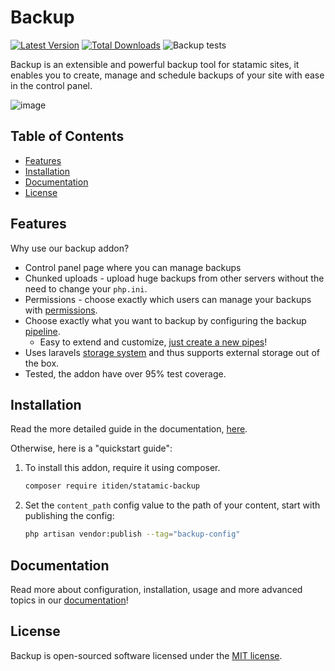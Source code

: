 # Backup

[![Latest Version](https://img.shields.io/github/release/itiden/statamic-backup.svg)](https://github.com/itiden/statamic-backup/releases)
[![Total Downloads](https://img.shields.io/packagist/dt/itiden/statamic-backup.svg)](https://packagist.org/packages/itiden/statamic-backup)
![Backup tests](https://github.com/itiden/statamic-backup/workflows/Test/badge.svg)

Backup is an extensible and powerful backup tool for statamic sites, it enables you to create, manage and schedule backups of your site with ease in the control panel.

![image](https://github.com/user-attachments/assets/3dfe3930-8997-4e73-a270-342585c75fee)

## Table of Contents

- [Features](#features)
- [Installation](#installation)
- [Documentation](#documentation)
- [License](#license)

## Features

Why use our backup addon?

- Control panel page where you can manage backups
- Chunked uploads - upload huge backups from other servers without the need to change your `php.ini`.
- Permissions - choose exactly which users can manage your backups with [permissions](https://statamic.dev/users#permissions).
- Choose exactly what you want to backup by configuring the backup [pipeline](docs/pipeline.md).
  - Easy to extend and customize, [just create a new pipes](docs/pipeline.md#creating-a-new-backup-pipe)!
- Uses laravels [storage system](https://laravel.com/docs/11.x/filesystem) and thus supports external storage out of the box.
- Tested, the addon have over 95% test coverage.

## Installation

Read the more detailed guide in the documentation, [here](https://itiden.github.io/statamic-backup/getting-started.html).

Otherwise, here is a "quickstart guide":

1. To install this addon, require it using composer.

   ```bash
   composer require itiden/statamic-backup
   ```

2. Set the `content_path` config value to the path of your content, start with publishing the config:
   ```bash
   php artisan vendor:publish --tag="backup-config"
   ```

## Documentation

Read more about configuration, installation, usage and more advanced topics in our [documentation](https://itiden.github.io/statamic-backup/)!

## License

Backup is open-sourced software licensed under the [MIT license](LICENSE.md).
